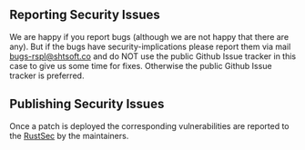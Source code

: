 ## Reporting Security Issues

We are happy if you report bugs (although we are not happy that there are any).
But if the bugs have security-implications please report them via mail [bugs-rspl@shtsoft.co](mailto:bugs-rspl@shtsoft.eu) and do NOT use the public Github Issue tracker in this case to give us some time for fixes.
Otherwise the public Github Issue tracker is preferred.

## Publishing Security Issues

Once a patch is deployed the corresponding vulnerabilities are reported to the [RustSec](https://github.com/RustSec/advisory-db) by the maintainers.
